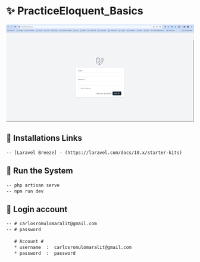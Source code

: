 # ✨ PracticeEloquent_Basics
![Login](https://github.com/Carlozzzzz/Laravel9_Learning/blob/main/__practice_laravel_eloquent/PracticeEloquent_Basics/resources/image_github/loginpage.png)

## 🔧 Installations Links
    -- [Laravel Breeze] - (https://laravel.com/docs/10.x/starter-kits)

## 🚀 Run the System
    -- php artisan serve
    -- npm run dev

## 👦 Login account
    -- # carlosromulomaralit@gmail.com
    -- # password
    
       # Account #
       * username  :  carlosromulomaralit@gmail.com
       * password  :  password
